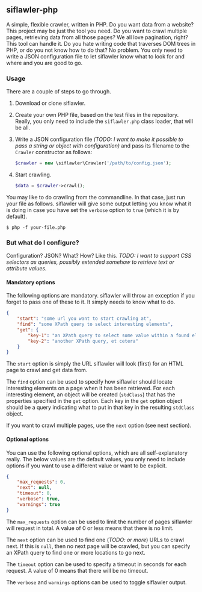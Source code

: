 siflawler-php
-------------
A simple, flexible crawler, written in PHP. Do you want data from a website?
This project may be just the tool you need. Do you want to crawl multiple pages,
retrieving data from all those pages? We all love pagination, right? This tool
can handle it. Do you hate writing code that traverses DOM trees in PHP, or do
you not know how to do that? No problem. You only need to write a JSON
configuration file to let siflawler know what to look for and where and you are
good to go.


### Usage
There are a couple of steps to go through.

  1.  Download or clone siflawler.
      
  1.  Create your own PHP file, based on the test files in the repository. Really,
      you only need to include the `siflawler.php` class loader, that will be all.
      
  1.  Write a JSON configuration file *(TODO: I want to make it possible to pass a
      string or object with configuration)* and pass its filename to the `Crawler`
      constructor as follows:
      
      ```php
      $crawler = new \siflawler\Crawler('/path/to/config.json');
      ```
  1.  Start crawling.
      
      ```php
      $data = $crawler->crawl();
      ```

You may like to do crawling from the commandline. In that case, just run your file
as follows. siflawler will give some output letting you know what it is doing in
case you have set the `verbose` option to `true` (which it is by default).

```
$ php -f your-file.php
```


### But what do I configure?
Configuration? JSON? What? How? Like this. *TODO: I want to support CSS selectors as
queries, possibly extended somehow to retrieve text or attribute values.*


#### Mandatory options
The following options are mandatory. siflawler will throw an exception if you forget
to pass one of these to it. It simply needs to know what to do.

```json
{
    "start": "some url you want to start crawling at",
    "find": "some XPath query to select interesting elements",
    "get": {
        "key-1": "an XPath query to select some value within a found element",
        "key-2": "another XPath query, et cetera"
    }
}
```

The `start` option is simply the URL siflawler will look (first) for an HTML page to
crawl and get data from.

The `find` option can be used to specify how siflawler should locate interesting
elements on a page when it has been retrieved. For each interesting element, an
object will be created (`stdClass`) that has the properties specified in the `get`
option. Each key in the `get` option object should be a query indicating what to
put in that key in the resulting `stdClass` object.

If you want to crawl multiple pages, use the `next` option (see next section).


#### Optional options
You can use the following optional options, which are all self-explanatory really.
The below values are the default values, you only need to include options if you
want to use a different value or want to be explicit.

```json
{
    "max_requests": 0,
    "next": null,
    "timeout": 0,
    "verbose": true,
    "warnings": true
}
```

The `max_requests` option can be used to limit the number of pages siflawler will
request in total. A value of 0 or less means that there is no limit.

The `next` option can be used to find one (*TODO: or more*) URLs to crawl next. If
this is `null`, then no next page will be crawled, but you can specify an XPath
query to find one or more locations to go next.

The `timeout` option can be used to specify a timeout in seconds for each request.
A value of 0 means that there will be no timeout.

The `verbose` and `warnings` options can be used to toggle siflawler output.
